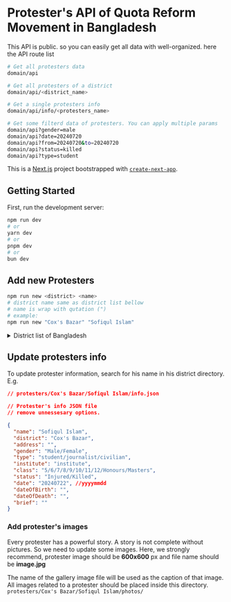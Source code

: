# Protester's API of Quota Reform Movement in Bangladesh

This API is public. so you can easily get all data with well-organized. here the API route list
```bash
# Get all protesters data
domain/api

# Get all protesters of a district
domain/api/<district_name>

# Get a single protesters info
domain/api/info/<protesters_name>

# Get some filterd data of protesters. You can apply multiple params 
domain/api?gender=male
domain/api?date=20240720
domain/api?from=20240720&to=20240720
domain/api?status=killed
domain/api?type=student
```

This is a [Next.js](https://nextjs.org/) project bootstrapped with [`create-next-app`](https://github.com/vercel/next.js/tree/canary/packages/create-next-app).

## Getting Started

First, run the development server:

```bash
npm run dev
# or
yarn dev
# or
pnpm dev
# or
bun dev
```

## Add new Protesters
```bash
npm run new <district> <name>
# district name same as district list bellow
# name is wrap with qutation (")
# example: 
npm run new "Cox's Bazar" "Sofiqul Islam"
```
<details>
<summary>District list of Bangladesh</summary>

1. Kishoreganj
2. Gopalganj
3. Gazipur
4. Faridpur
5. Dhaka
6. Narsingdi
7. Narayanganj
8. Munshiganj
9. Manikganj
10. Madaripur
11. Rajbari
12. Shariatpur
13. Tangail
14. Cumilla
15. Chattogram
16. Chandpur
17. Brahmanbaria
18. Bandarban
19. Noakhali
20. Lakshmipur
21. Khagrachhari
22. Feni
23. Cox's Bazar
24. Rangamati
25. Patuakhali
26. Jhalokati
27. Bhola
28. Barishal
29. Barguna
30. Pirojpur
31. Sylhet
32. Sunamganj
33. Moulvibazar
34. Habiganj
35. Khulna
36. Jhenaidah
37. Jashore
38. Chuadanga
39. Bagerhat
40. Satkhira
41. Narail
42. Meherpur
43. Magura
44. Kushtia
45. Chapainawabganj
46. Natore
47. Joypurhat
48. Naogaon
49. Bogura
50. Sirajganj
51. Rajshahi
52. Pabna
53. Dinajpur
54. Gaibandha
55. Rangpur
56. Panchagarh
57. Nilphamari
58. Lalmonirhat
59. Kurigram
60. Thakurgaon
61. Sherpur
62. Netrokona
63. Mymensingh
64. Jamalpur
</details>

## Update protesters info
To update protester information, search for his name in his district directory. E.g. 

```json
// protesters/Cox's Bazar/Sofiqul Islam/info.json

// Protester's info JSON file 
// remove unnessesary options.

{
  "name": "Sofiqul Islam",
  "district": "Cox's Bazar",
  "address": "",
  "gender": "Male/Female",
  "type": "student/journalist/civilian",
  "institute": "institute",
  "class": "5/6/7/8/9/10/11/12/Honours/Masters",
  "status": "Injured/Killed",
  "date": "20240722", //yyyymmdd
  "dateOfBirth": "",
  "dateOfDeath": "",
  "brief": ""
}
```

### Add protester's images
Every protester has a powerful story. A story is not complete without pictures. So we need to update some images. Here, we strongly recommend, protester image should be **600x600** px and file name should be **image.jpg**

The name of the gallery image file will be used as the caption of that image. All images related to a protester should be placed inside this directory. `protesters/Cox's Bazar/Sofiqul Islam/photos/`
